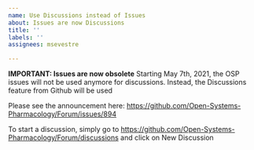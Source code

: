 ```yaml
---
name: Use Discussions instead of Issues
about: Issues are now Discussions
title: ''
labels: ''
assignees: msevestre

---
```


**IMPORTANT: Issues are now obsolete**
Starting May 7th, 2021, the OSP issues will not be used anymore for discussions. Instead, the Discussions feature from Github will be used

Please see the announcement here:
https://github.com/Open-Systems-Pharmacology/Forum/issues/894

To start a discussion, simply go to 
https://github.com/Open-Systems-Pharmacology/Forum/discussions and click on New Discussion
